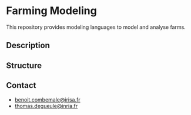 # Farming Modeling

This repository provides modeling languages to model and analyse farms.

## Description


## Structure


## Contact

* benoit.combemale@irisa.fr
* thomas.degueule@inria.fr
